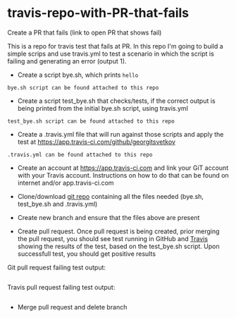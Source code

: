 # travis-repo-with-PR-that-fails
Create a PR that fails (link to open PR that shows fail)

This is a repo for travis test that fails at PR. In this repo I'm going to build a simple scrips and use travis.yml to test a scenario in which the script is failing and generating an error (output 1).

- Create a script bye.sh, which prints `hello`

`
bye.sh script can be found attached to this repo
`

- Create a script test_bye.sh that checks/tests, if the correct output is being printed from the initial bye.sh script, using travis.yml

`
test_bye.sh script can be found attached to this repo
`

- Create a .travis.yml file that will run against those scripts and apply the test at https://app.travis-ci.com/github/georgitsvetkov

`
.travis.yml can be found attached to this repo
`

- Create an account at https://app.travis-ci.com and link your GiT account with your Travis account. Instructions on how to do that can be found on internet and/or app.travis-ci.com 

- Clone/download [git repo](https://github.com/georgitsvetkov/travis-repo-with-PR-that-fails) containing all the files needed (bye.sh, test_bye.sh and .travis.yml) 

- Create new branch and ensure that the files above are present 

- Create pull request. Once pull request is being created, prior merging the pull request, you should see test running in GitHub and [Travis](https://app.travis-ci.com/github/georgitsvetkov/travis-test-repo) showing the results of the test, based on the test_bye.sh script. Upon successfull test, you should get positive results

Git pull request failing test output:
```

```

Travis pull request failing test output:
```

```

-  Merge pull request and delete branch
